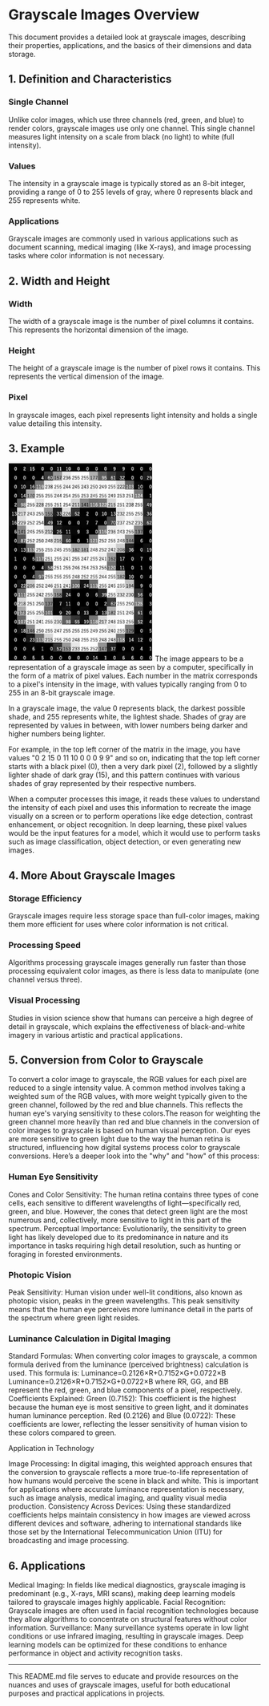 # Grayscale Images Overview

This document provides a detailed look at grayscale images, describing their properties, applications, and the basics of their dimensions and data storage.

## 1. Definition and Characteristics

### Single Channel
Unlike color images, which use three channels (red, green, and blue) to render colors, grayscale images use only one channel. This single channel measures light intensity on a scale from black (no light) to white (full intensity).

### Values
The intensity in a grayscale image is typically stored as an 8-bit integer, providing a range of 0 to 255 levels of gray, where 0 represents black and 255 represents white.

### Applications
Grayscale images are commonly used in various applications such as document scanning, medical imaging (like X-rays), and image processing tasks where color information is not necessary.

## 2. Width and Height

### Width
The width of a grayscale image is the number of pixel columns it contains. This represents the horizontal dimension of the image.

### Height
The height of a grayscale image is the number of pixel rows it contains. This represents the vertical dimension of the image.

### Pixel
In grayscale images, each pixel represents light intensity and holds a single value detailing this intensity.

## 3. Example 
![Grayscale Matrix](images/8_withvalues.png "Grayscale Pixel Values")
The image appears to be a representation of a grayscale image as seen by a computer, specifically in the form of a matrix of pixel values. Each number in the matrix corresponds to a pixel's intensity in the image, with values typically ranging from 0 to 255 in an 8-bit grayscale image.

In a grayscale image, the value 0 represents black, the darkest possible shade, and 255 represents white, the lightest shade. Shades of gray are represented by values in between, with lower numbers being darker and higher numbers being lighter.

For example, in the top left corner of the matrix in the image, you have values "0 2 15 0 11 10 0 0 0 9 9" and so on, indicating that the top left corner starts with a black pixel (0), then a very dark pixel (2), followed by a slightly lighter shade of dark gray (15), and this pattern continues with various shades of gray represented by their respective numbers.

When a computer processes this image, it reads these values to understand the intensity of each pixel and uses this information to recreate the image visually on a screen or to perform operations like edge detection, contrast enhancement, or object recognition. In deep learning, these pixel values would be the input features for a model, which it would use to perform tasks such as image classification, object detection, or even generating new images.

## 4. More About Grayscale Images

### Storage Efficiency
Grayscale images require less storage space than full-color images, making them more efficient for uses where color information is not critical.

### Processing Speed
Algorithms processing grayscale images generally run faster than those processing equivalent color images, as there is less data to manipulate (one channel versus three).

### Visual Processing
Studies in vision science show that humans can perceive a high degree of detail in grayscale, which explains the effectiveness of black-and-white imagery in various artistic and practical applications.

## 5. Conversion from Color to Grayscale

To convert a color image to grayscale, the RGB values for each pixel are reduced to a single intensity value. A common method involves taking a weighted sum of the RGB values, with more weight typically given to the green channel, followed by the red and blue channels. This reflects the human eye's varying sensitivity to these colors.The reason for weighting the green channel more heavily than red and blue channels in the conversion of color images to grayscale is based on human visual perception. Our eyes are more sensitive to green light due to the way the human retina is structured, influencing how digital systems process color to grayscale conversions. Here’s a deeper look into the "why" and "how" of this process:

### Human Eye Sensitivity

Cones and Color Sensitivity: The human retina contains three types of cone cells, each sensitive to different wavelengths of light—specifically red, green, and blue. However, the cones that detect green light are the most numerous and, collectively, more sensitive to light in this part of the spectrum.
Perceptual Importance: Evolutionarily, the sensitivity to green light has likely developed due to its predominance in nature and its importance in tasks requiring high detail resolution, such as hunting or foraging in forested environments.

### Photopic Vision

Peak Sensitivity: Human vision under well-lit conditions, also known as photopic vision, peaks in the green wavelengths. This peak sensitivity means that the human eye perceives more luminance detail in the parts of the spectrum where green light resides.

### Luminance Calculation in Digital Imaging

Standard Formulas: When converting color images to grayscale, a common formula derived from the luminance (perceived brightness) calculation is used. This formula is:
    Luminance=0.2126×R+0.7152×G+0.0722×B
    Luminance=0.2126×R+0.7152×G+0.0722×B
where RR, GG, and BB represent the red, green, and blue components of a pixel, respectively.
Coefficients Explained:
Green (0.7152): This coefficient is the highest because the human eye is most sensitive to green light, and it dominates human luminance perception.
Red (0.2126) and Blue (0.0722): These coefficients are lower, reflecting the lesser sensitivity of human vision to these colors compared to green.

Application in Technology

Image Processing: In digital imaging, this weighted approach ensures that the conversion to grayscale reflects a more true-to-life representation of how humans would perceive the scene in black and white. This is important for applications where accurate luminance representation is necessary, such as image analysis, medical imaging, and quality visual media production.
Consistency Across Devices: Using these standardized coefficients helps maintain consistency in how images are viewed across different devices and software, adhering to international standards like those set by the International Telecommunication Union (ITU) for broadcasting and image processing.


## 6. Applications

Medical Imaging: In fields like medical diagnostics, grayscale imaging is predominant (e.g., X-rays, MRI scans), making deep learning models tailored to grayscale images highly applicable.
Facial Recognition: Grayscale images are often used in facial recognition technologies because they allow algorithms to concentrate on structural features without color information.
Surveillance: Many surveillance systems operate in low light conditions or use infrared imaging, resulting in grayscale images. Deep learning models can be optimized for these conditions to enhance performance in object and activity recognition tasks.

---

This README.md file serves to educate and provide resources on the nuances and uses of grayscale images, useful for both educational purposes and practical applications in projects.
